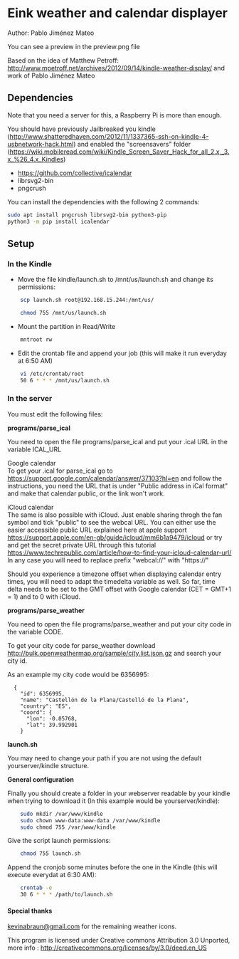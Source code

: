Eink weather and calendar displayer
====================================

Author: Pablo Jiménez Mateo

You can see a preview in the preview.png file

Based on the idea of Matthew Petroff: http://www.mpetroff.net/archives/2012/09/14/kindle-weather-display/
and work of Pablo Jiménez Mateo

Dependencies
------------

Note that you need a server for this, a Raspberry Pi is more than enough.

You should have previously Jailbreaked you kindle (http://www.shatteredhaven.com/2012/11/1337365-ssh-on-kindle-4-usbnetwork-hack.html)
and enabled the "screensavers" folder (https://wiki.mobileread.com/wiki/Kindle_Screen_Saver_Hack_for_all_2.x,_3.x_%26_4.x_Kindles)

- https://github.com/collective/icalendar
- librsvg2-bin 
- pngcrush

You can install the dependencies with the following 2 commands:

```bash
sudo apt install pngcrush librsvg2-bin python3-pip
python3 -m pip install icalendar

```

Setup
-------------

### In the Kindle

- Move the file kindle/launch.sh to /mnt/us/launch.sh and change its permissions:
```bash
    scp launch.sh root@192.168.15.244:/mnt/us/

    chmod 755 /mnt/us/launch.sh
```
- Mount the partition in Read/Write
```bash
    mntroot rw
```
- Edit the crontab file and append your job (this will make it run everyday at 6:50 AM)
```bash
    vi /etc/crontab/root 
    50 6 * * * /mnt/us/launch.sh
```

### In the server

You must edit the following files:

**programs/parse_ical**

You need to open the file programs/parse_ical and put your .ical URL in the variable ICAL_URL

Google calendar<br>
To get your .ical for parse_ical go to https://support.google.com/calendar/answer/37103?hl=en and follow the instructions, you need the URL that is under "Public address in iCal format" and make that calendar public, or the link won't work.

iCloud calendar<br>
The same is also possible with iCloud. Just enable sharing throgh the fan symbol and tick "public" to see the webcal URL. You can either use the easier accessible public URL explained here at apple support https://support.apple.com/en-gb/guide/icloud/mm6b1a9479/icloud or try and get the secret private URL through this tutorial https://www.techrepublic.com/article/how-to-find-your-icloud-calendar-url/
In any case you will need to replace prefix "webcal://" with "https://"

Should you experience a timezone offset when displaying calendar entry times, you will need to adapt the timedelta variable as well. So far, time delta needs to be set to the GMT offset with Google calendar (CET = GMT+1 = 1) and to 0 with iCloud. 

**programs/parse_weather**

You need to open the file programs/parse_weather and put your city code in the variable CODE.

To get your city code for parse_weather download http://bulk.openweathermap.org/sample/city.list.json.gz and search your city id.

As an example my city code would be 6356995:

```
  {
    "id": 6356995,
    "name": "Castellón de la Plana/Castelló de la Plana",
    "country": "ES",
    "coord": {
      "lon": -0.05768,
      "lat": 39.992901
    }
```

**launch.sh**

You may need to change your path if you are not using the default yourserver/kindle structure.

**General configuration**

Finally you should create a folder in your webserver readable by your kindle when trying to download it (In this example would be yourserver/kindle):

```bash
    sudo mkdir /var/www/kindle
    sudo chown www-data:www-data /var/www/kindle
    sudo chmod 755 /var/www/kindle
```

Give the script launch permissions:

```bash
    chmod 755 launch.sh
```

Append the cronjob some minutes before the one in the Kindle (this will execute everydat at 6:30 AM):

```bash
    crontab -e 
    30 6 * * * /path/to/launch.sh
```

#### Special thanks

kevinabraun@gmail.com for the remaining weather icons.

This program is licensed under Creative commons Attribution 3.0 Unported, more info : 
http://creativecommons.org/licenses/by/3.0/deed.en_US
